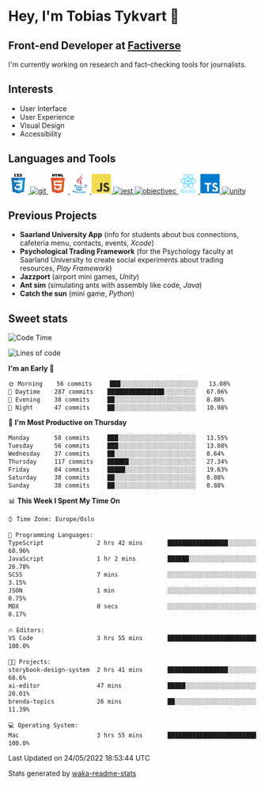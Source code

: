 # Hey, I'm Tobias Tykvart 🦉
## Front-end Developer at [Factiverse](https://www.factiverse.no/)

I'm currently working on research and fact-checking tools for journalists.

## Interests

- User Interface
- User Experience
- Visual Design
- Accessibility

## Languages and Tools
<p align="left"> <a href="https://www.w3schools.com/css/" target="_blank" rel="noreferrer"> <img src="https://raw.githubusercontent.com/devicons/devicon/master/icons/css3/css3-original-wordmark.svg" alt="css3" width="40" height="40"/> </a> <a href="https://git-scm.com/" target="_blank" rel="noreferrer"> <img src="https://www.vectorlogo.zone/logos/git-scm/git-scm-icon.svg" alt="git" width="40" height="40"/> </a> <a href="https://www.w3.org/html/" target="_blank" rel="noreferrer"> <img src="https://raw.githubusercontent.com/devicons/devicon/master/icons/html5/html5-original-wordmark.svg" alt="html5" width="40" height="40"/> </a> <a href="https://www.java.com" target="_blank" rel="noreferrer"> <img src="https://raw.githubusercontent.com/devicons/devicon/master/icons/java/java-original.svg" alt="java" width="40" height="40"/> </a> <a href="https://developer.mozilla.org/en-US/docs/Web/JavaScript" target="_blank" rel="noreferrer"> <img src="https://raw.githubusercontent.com/devicons/devicon/master/icons/javascript/javascript-original.svg" alt="javascript" width="40" height="40"/> </a> <a href="https://jestjs.io" target="_blank" rel="noreferrer"> <img src="https://www.vectorlogo.zone/logos/jestjsio/jestjsio-icon.svg" alt="jest" width="40" height="40"/> </a> <a href="https://developer.apple.com/library/archive/documentation/Cocoa/Conceptual/ProgrammingWithObjectiveC/Introduction/Introduction.html" target="_blank" rel="noreferrer"> <img src="https://www.vectorlogo.zone/logos/apple_objectivec/apple_objectivec-icon.svg" alt="objectivec" width="40" height="40"/> </a> <a href="https://reactjs.org/" target="_blank" rel="noreferrer"> <img src="https://raw.githubusercontent.com/devicons/devicon/master/icons/react/react-original-wordmark.svg" alt="react" width="40" height="40"/> </a> <a href="https://www.typescriptlang.org/" target="_blank" rel="noreferrer"> <img src="https://raw.githubusercontent.com/devicons/devicon/master/icons/typescript/typescript-original.svg" alt="typescript" width="40" height="40"/> </a> <a href="https://unity.com/" target="_blank" rel="noreferrer"> <img src="https://www.vectorlogo.zone/logos/unity3d/unity3d-icon.svg" alt="unity" width="40" height="40"/> </a> </p>

## Previous Projects

- **Saarland University App** (info for students about bus connections, cafeteria menu, contacts, events, *Xcode*)
- **Psychological Trading Framework** (for the Psychology faculty at Saarland University to create social experiments about trading resources, *Play Framework*)
- **Jazzport** (airport mini games, *Unity*)
- **Ant sim** (simulating ants with assembly like code, *Java*)
- **Catch the sun** (mini game, *Python*)

## Sweet stats

<!--START_SECTION:waka-->
![Code Time](http://img.shields.io/badge/Code%20Time-25%20hrs%2012%20mins-blue)

![Lines of code](https://img.shields.io/badge/From%20Hello%20World%20I%27ve%20Written-88%20Thousand%20lines%20of%20code-blue)

**I'm an Early 🐤** 

```text
🌞 Morning    56 commits     ███░░░░░░░░░░░░░░░░░░░░░░   13.08% 
🌆 Daytime    287 commits    ████████████████░░░░░░░░░   67.06% 
🌃 Evening    38 commits     ██░░░░░░░░░░░░░░░░░░░░░░░   8.88% 
🌙 Night      47 commits     ██░░░░░░░░░░░░░░░░░░░░░░░   10.98%

```
📅 **I'm Most Productive on Thursday** 

```text
Monday       58 commits     ███░░░░░░░░░░░░░░░░░░░░░░   13.55% 
Tuesday      56 commits     ███░░░░░░░░░░░░░░░░░░░░░░   13.08% 
Wednesday    37 commits     ██░░░░░░░░░░░░░░░░░░░░░░░   8.64% 
Thursday     117 commits    ██████░░░░░░░░░░░░░░░░░░░   27.34% 
Friday       84 commits     █████░░░░░░░░░░░░░░░░░░░░   19.63% 
Saturday     38 commits     ██░░░░░░░░░░░░░░░░░░░░░░░   8.88% 
Sunday       38 commits     ██░░░░░░░░░░░░░░░░░░░░░░░   8.88%

```


📊 **This Week I Spent My Time On** 

```text
⌚︎ Time Zone: Europe/Oslo

💬 Programming Languages: 
TypeScript               2 hrs 42 mins       █████████████████░░░░░░░░   68.96% 
JavaScript               1 hr 2 mins         ██████░░░░░░░░░░░░░░░░░░░   26.78% 
SCSS                     7 mins              ░░░░░░░░░░░░░░░░░░░░░░░░░   3.15% 
JSON                     1 min               ░░░░░░░░░░░░░░░░░░░░░░░░░   0.75% 
MDX                      0 secs              ░░░░░░░░░░░░░░░░░░░░░░░░░   0.17%

🔥 Editors: 
VS Code                  3 hrs 55 mins       █████████████████████████   100.0%

🐱‍💻 Projects: 
storybook-design-system  2 hrs 41 mins       █████████████████░░░░░░░░   68.6% 
ai-editor                47 mins             █████░░░░░░░░░░░░░░░░░░░░   20.01% 
brenda-topics            26 mins             ██░░░░░░░░░░░░░░░░░░░░░░░   11.39%

💻 Operating System: 
Mac                      3 hrs 55 mins       █████████████████████████   100.0%

```


 Last Updated on 24/05/2022 18:53:44 UTC
<!--END_SECTION:waka-->
Stats generated by [waka-readme-stats](https://github.com/anmol098/waka-readme-stats)
